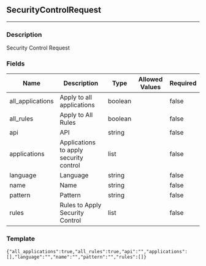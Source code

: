 ## SecurityControlRequest
---
### Description
Security Control Request
### Fields
| Name | Description | Type | Allowed Values | Required |
| ---- | ----------- | ---- | -------------- | -------- |
| all_applications | Apply to all applications | boolean |  | false |
| all_rules | Apply to All Rules | boolean |  | false |
| api | API | string |  | false |
| applications | Applications to apply security control | list |  | false |
| language | Language | string |  | false |
| name | Name | string |  | false |
| pattern | Pattern | string |  | false |
| rules | Rules to Apply Security Control | list |  | false |
### Template
```
{"all_applications":true,"all_rules":true,"api":"","applications":[],"language":"","name":"","pattern":"","rules":[]}
```

